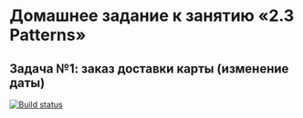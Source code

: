 # Домашнее задание к занятию «2.3 Patterns»
## Задача №1: заказ доставки карты (изменение даты)
[![Build status](https://ci.appveyor.com/api/projects/status/lrac4xo11rrxiwjr?svg=true)](https://ci.appveyor.com/project/Ponomarevr/changedatecarddelivery)